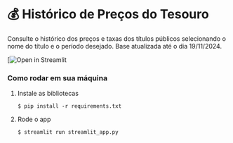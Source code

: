 # :moneybag: Histórico de Preços do Tesouro

Consulte o histórico dos preços e taxas dos títulos públicos selecionando o nome do título e o período desejado.
    Base atualizada até o dia 19/11/2024.

[![Open in Streamlit](https://streamlit.app/)

### Como rodar em sua máquina

1. Instale as bibliotecas

   ```
   $ pip install -r requirements.txt
   ```

2. Rode o app

   ```
   $ streamlit run streamlit_app.py
   ```

